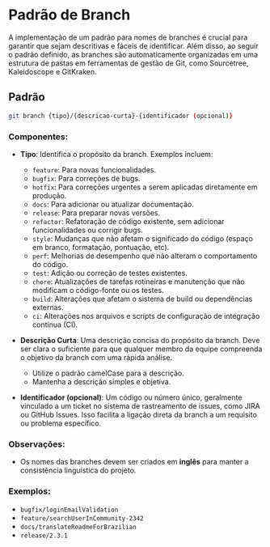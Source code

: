 # Padrão de Branch

A implementação de um padrão para nomes de branches é crucial para garantir que sejam descritivas e fáceis de identificar. Além disso, ao seguir o padrão definido, as branches são automaticamente organizadas em uma estrutura de pastas em ferramentas de gestão de Git, como Sourcetree, Kaleidoscope e GitKraken.

## Padrão

```sh
git branch {tipo}/{descricao-curta}-{identificador (opcional)}
```

### Componentes:

- **Tipo**: Identifica o propósito da branch. Exemplos incluem:

  - `feature`: Para novas funcionalidades.
  - `bugfix`: Para correções de bugs.
  - `hotfix`: Para correções urgentes a serem aplicadas diretamente em produção.
  - `docs`: Para adicionar ou atualizar documentação.
  - `release`: Para preparar novas versões.
  - `refactor`: Refatoração de código existente, sem adicionar funcionalidades ou corrigir bugs.
  - `style`: Mudanças que não afetam o significado do código (espaço em branco, formatação, pontuação, etc).
  - `perf`: Melhorias de desempenho que não alteram o comportamento do código.
  - `test`: Adição ou correção de testes existentes.
  - `chore`: Atualizações de tarefas rotineiras e manutenção que não modificam o código-fonte ou os testes.
  - `build`: Alterações que afetam o sistema de build ou dependências externas.
  - `ci`: Alterações nos arquivos e scripts de configuração de integração contínua (CI).

- **Descrição Curta**: Uma descrição concisa do propósito da branch. Deve ser clara o suficiente para que qualquer membro da equipe compreenda o objetivo da branch com uma rápida análise.

  - Utilize o padrão camelCase para a descrição.
  - Mantenha a descrição simples e objetiva.

- **Identificador (opcional)**: Um código ou número único, geralmente vinculado a um ticket no sistema de rastreamento de issues, como JIRA ou GitHub Issues. Isso facilita a ligação direta da branch a um requisito ou problema específico.

### Observações:

- Os nomes das branches devem ser criados em **inglês** para manter a consistência linguística do projeto.

### Exemplos:

- `bugfix/loginEmailValidation`
- `feature/searchUserInCommunity-2342`
- `docs/translateReadmeForBrazilian`
- `release/2.3.1`
